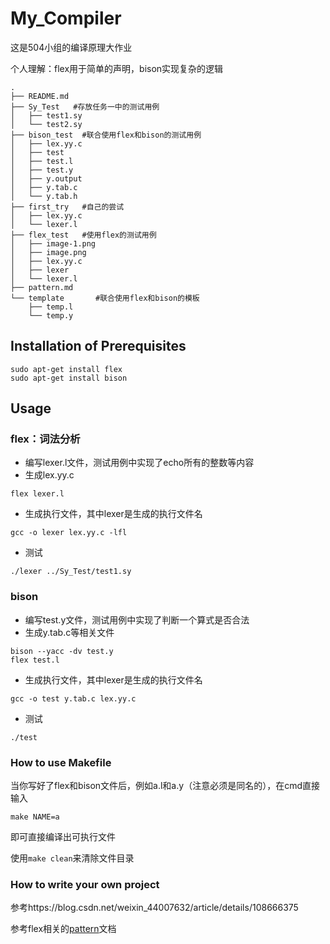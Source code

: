 # My_Compiler

这是504小组的编译原理大作业

个人理解：flex用于简单的声明，bison实现复杂的逻辑

```
.
├── README.md
├── Sy_Test   #存放任务一中的测试用例
│   ├── test1.sy
│   └── test2.sy
├── bison_test  #联合使用flex和bison的测试用例
│   ├── lex.yy.c
│   ├── test
│   ├── test.l
│   ├── test.y
│   ├── y.output
│   ├── y.tab.c
│   └── y.tab.h
├── first_try   #自己的尝试
│   ├── lex.yy.c
│   └── lexer.l
├── flex_test   #使用flex的测试用例
│   ├── image-1.png
│   ├── image.png
│   ├── lex.yy.c
│   ├── lexer
│   └── lexer.l
├── pattern.md
└── template       #联合使用flex和bison的模板
    ├── temp.l
    └── temp.y
```


## Installation of Prerequisites

```
sudo apt-get install flex  
sudo apt-get install bison
```

## Usage
### flex：词法分析

* 编写lexer.l文件，测试用例中实现了echo所有的整数等内容
* 生成lex.yy.c
```
flex lexer.l
```
* 生成执行文件，其中lexer是生成的执行文件名
```
gcc -o lexer lex.yy.c -lfl
```
* 测试
```
./lexer ../Sy_Test/test1.sy
```
### bison

* 编写test.y文件，测试用例中实现了判断一个算式是否合法
* 生成y.tab.c等相关文件
```
bison --yacc -dv test.y
flex test.l
```
* 生成执行文件，其中lexer是生成的执行文件名
```
gcc -o test y.tab.c lex.yy.c
```
* 测试
```
./test 
```

### How to use Makefile

当你写好了flex和bison文件后，例如a.l和a.y（注意必须是同名的），在cmd直接输入
```
make NAME=a
```
即可直接编译出可执行文件

使用```make clean```来清除文件目录

### How to write your own project

参考https://blog.csdn.net/weixin_44007632/article/details/108666375

参考flex相关的[pattern](./pattern.md)文档

